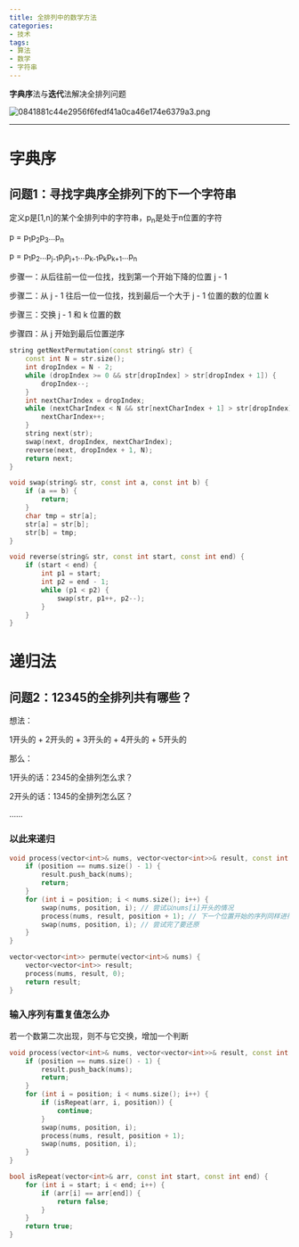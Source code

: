 ```yaml
---
title: 全排列中的数学方法
categories: 
- 技术
tags:
- 算法
- 数学
- 字符串
---
```


**字典序**法与**迭代**法解决全排列问题

![0841881c44e2956f6fedf41a0ca46e174e6379a3.png](https://i.loli.net/2020/03/03/H74KmTORES9AvbV.png)

<!-- more -->

------

# 字典序

## 问题1：寻找字典序全排列下的下一个字符串

定义p是[1,n]的某个全排列中的字符串，p<sub>n</sub>是处于n位置的字符

p = p<sub>1</sub>p<sub>2</sub>p<sub>3</sub>...p<sub>n </sub>

p = p<sub>1</sub>p<sub>2</sub>...p<sub>j-1</sub>p<sub>j</sub>p<sub>j+1</sub>...p<sub>k-1</sub>p<sub>k</sub>p<sub>k+1</sub>...p<sub>n</sub>

步骤一：从后往前一位一位找，找到第一个开始下降的位置 j - 1

步骤二：从 j - 1 往后一位一位找，找到最后一个大于 j - 1 位置的数的位置 k

步骤三：交换 j - 1 和 k 位置的数

步骤四：从 j 开始到最后位置逆序



```C++
string getNextPermutation(const string& str) {
    const int N = str.size();
    int dropIndex = N - 2;
    while (dropIndex >= 0 && str[dropIndex] > str[dropIndex + 1]) {
        dropIndex--;
    }
    int nextCharIndex = dropIndex;
    while (nextCharIndex < N && str[nextCharIndex + 1] > str[dropIndex]) {
        nextCharIndex++;
    }
    string next(str);
    swap(next, dropIndex, nextCharIndex);
    reverse(next, dropIndex + 1, N);
    return next;
}

void swap(string& str, const int a, const int b) {
    if (a == b) {
        return;
    }
    char tmp = str[a];
    str[a] = str[b];
    str[b] = tmp;
}

void reverse(string& str, const int start, const int end) {
    if (start < end) {
        int p1 = start;
        int p2 = end - 1;
        while (p1 < p2) {
            swap(str, p1++, p2--);
        }
    }
}
```



# 递归法

## 问题2：12345的全排列共有哪些？

想法：

1开头的 + 2开头的 + 3开头的 + 4开头的 + 5开头的

那么：

1开头的话：2345的全排列怎么求？

2开头的话：1345的全排列怎么区？

……

### 以此来递归

```C++
void process(vector<int>& nums, vector<vector<int>>& result, const int position) {
    if (position == nums.size() - 1) {
        result.push_back(nums);
        return;
    }
    for (int i = position; i < nums.size(); i++) {
        swap(nums, position, i); // 尝试以nums[i]开头的情况
        process(nums, result, position + 1); // 下一个位置开始的序列同样进行全排列
        swap(nums, position, i); // 尝试完了要还原
    }
}

vector<vector<int>> permute(vector<int>& nums) {
    vector<vector<int>> result;
    process(nums, result, 0);
    return result;
}
```

### 输入序列有重复值怎么办

若一个数第二次出现，则不与它交换，增加一个判断

```C++
void process(vector<int>& nums, vector<vector<int>>& result, const int position) {
    if (position == nums.size() - 1) {
        result.push_back(nums);
        return;
    }
    for (int i = position; i < nums.size(); i++) {
        if (isRepeat(arr, i, position)) {
            continue;
        }
        swap(nums, position, i);
        process(nums, result, position + 1);
        swap(nums, position, i);
    }
}

bool isRepeat(vector<int>& arr, const int start, const int end) {
    for (int i = start; i < end; i++) {
        if (arr[i] == arr[end]) {
            return false;
        }
    }
    return true;
}
```

